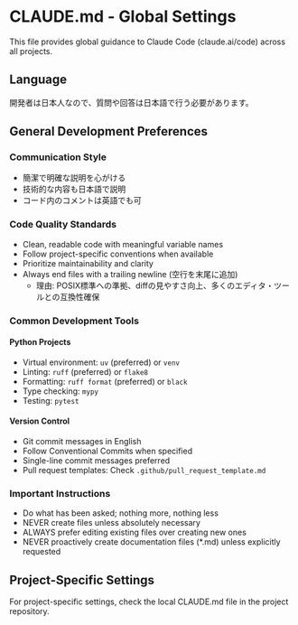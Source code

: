 # CLAUDE.md - Global Settings

This file provides global guidance to Claude Code (claude.ai/code) across all projects.

## Language

開発者は日本人なので、質問や回答は日本語で行う必要があります。

## General Development Preferences

### Communication Style
- 簡潔で明確な説明を心がける
- 技術的な内容も日本語で説明
- コード内のコメントは英語でも可

### Code Quality Standards
- Clean, readable code with meaningful variable names
- Follow project-specific conventions when available
- Prioritize maintainability and clarity
- Always end files with a trailing newline (空行を末尾に追加)
  - 理由: POSIX標準への準拠、diffの見やすさ向上、多くのエディタ・ツールとの互換性確保

### Common Development Tools

#### Python Projects
- Virtual environment: `uv` (preferred) or `venv`
- Linting: `ruff` (preferred) or `flake8`
- Formatting: `ruff format` (preferred) or `black`
- Type checking: `mypy`
- Testing: `pytest`

#### Version Control
- Git commit messages in English
- Follow Conventional Commits when specified
- Single-line commit messages preferred
- Pull request templates: Check `.github/pull_request_template.md`

### Important Instructions
- Do what has been asked; nothing more, nothing less
- NEVER create files unless absolutely necessary
- ALWAYS prefer editing existing files over creating new ones
- NEVER proactively create documentation files (*.md) unless explicitly requested

## Project-Specific Settings

For project-specific settings, check the local CLAUDE.md file in the project repository.